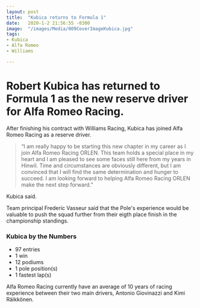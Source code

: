 ```yaml
---
layout: post
title:  "Kubica returns to Formula 1"
date:   2020-1-2 21:56:55 -0300
image:  "/images/Media/009CoverImageKubica.jpg"
tags:   
- Kubica
- Alfa Romeo
- Williams

---
```


# Robert Kubica has returned to Formula 1 as the new reserve driver for Alfa Romeo Racing.

After finishing his contract with Williams Racing, Kubica has joined Alfa Romeo Racing as a reserve driver.

> “I am really happy to be starting this new chapter in my career as I join Alfa Romeo Racing ORLEN. This team holds a special place in my heart and I am pleased to see some faces still here from my years in Hinwil. Time and circumstances are obviously different, but I am convinced that I will find the same determination and hunger to succeed. I am looking forward to helping Alfa Romeo Racing ORLEN make the next step forward.” 

Kubica said.


Team principal Frederic Vasseur said that the Pole's experience would be valuable to push the squad further from their eigth place finish in the championship standings.

### Kubica by the Numbers

* 97 entries
* 1 win
* 12 podiums
* 1 pole position(s)
* 1 fastest lap(s)

Alfa Romeo Racing currently have an average of 10 years of racing experience between their two main drivers, Antonio Giovinazzi and Kimi Räikkönen.
